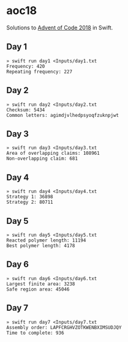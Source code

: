 
aoc18
=====

Solutions to [Advent of Code 2018](https://adventofcode.com) in Swift.


Day 1
-----

```
» swift run day1 <Inputs/day1.txt
Frequency: 420
Repeating frequency: 227
```


Day 2
-----

```
» swift run day2 <Inputs/day2.txt
Checksum: 5434
Common letters: agimdjvlhedpsyoqfzuknpjwt
```


Day 3
-----

```
» swift run day3 <Inputs/day3.txt
Area of overlapping claims: 108961
Non-overlapping claim: 681
```


Day 4
-----

```
» swift run day4 <Inputs/day4.txt
Strategy 1: 36898
Strategy 2: 80711
```


Day 5
-----

```
» swift run day5 <Inputs/day5.txt
Reacted polymer length: 11194
Best polymer length: 4178
```


Day 6
-----

```
» swift run day6 <Inputs/day6.txt
Largest finite area: 3238
Safe region area: 45046
```


Day 7
-----

```
» swift run day7 <Inputs/day7.txt
Assembly order: LAPFCRGHVZOTKWENBXIMSUDJQY
Time to complete: 936
```

